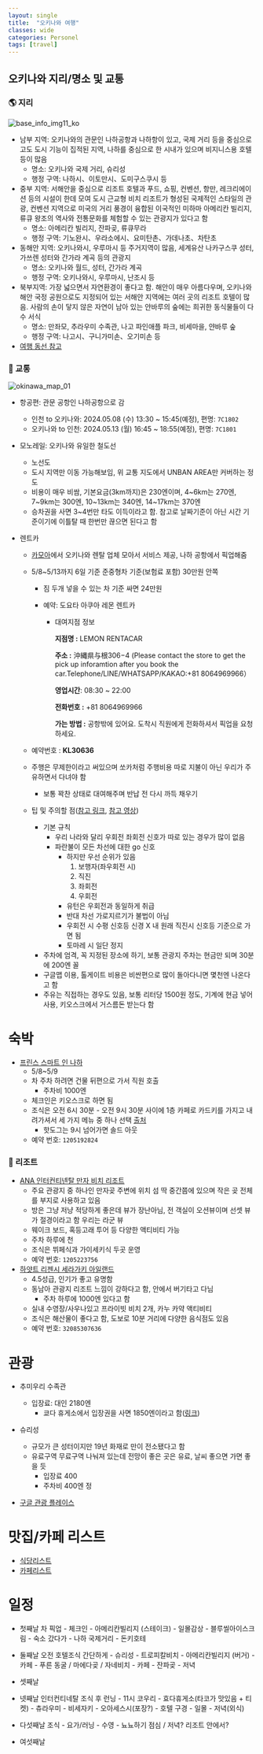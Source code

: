 ```yaml
---
layout: single
title:  "오키나와 여행"
classes: wide
categories: Personel
tags: [travel]
---
```

## 오키나와 지리/명소 및 교통

### 🌎 지리

![base_info_img11_ko](./../../images/okinawa_md/okinawa_map_00.png)

- 남부 지역: 오키나와의 관문인 나하공항과 나하항이 있고, 국제 거리 등을 중심으로 고도 도시 기능이 집적된 지역, 나하를 중심으로 한 시내가 있으며 비지니스용 호텔 등이 많음
  - 명소: 오키나와 국제 거리, 슈리성
  - 행정 구역: 나하시、이토만시、도미구스쿠시 등
- 중부 지역: 서해안을 중심으로 리조트 호텔과 푸드, 쇼핑, 컨벤션, 항만, 레크리에이션 등의 시설이 한데 모여 도시 근교형 비치 리조트가 형성된 국제적인 스타일의 관광, 컨벤션 지역으로 미국의 거리 풍경이 융합된 이국적인 미하마 아메리칸 빌리지, 류큐 왕조의 역사와 전통문화를 체험할 수 있는 관광지가 있다고 함
  - 명소: 아메리칸 빌리지, 잔파곶, 류큐무라
  - 행정 구역: 기노완시、우라소에시、요미탄촌、가데나초、차탄초
- 동해안 지역: 오키나와시, 우루마시 등 주거지역이 많음, 세계유산 나카구스쿠 성터, 가쓰렌 성터와 간가라 계곡 등의 관광지
  - 명소: 오키나와 월드, 성터, 간가라 계곡
  - 행정 구역: 오키나와시, 우루마시, 난조시 등
- 북부지역: 가장 넓으면서 자연환경이 좋다고 함. 해안이 매우 아름다우며, 오키나와 해안 국정 공원으로도 지정되어 있는 서해안 지역에는 여러 곳의 리조트 호텔이 많음. 사람의 손이 닿지 않은 자연이 남아 있는 얀바루의 숲에는 희귀한 동식물들이 다수 서식
  - 명소: 만좌모, 추라우미 수족관, 나고 파인애플 파크, 비세마을, 얀바루 숲
  - 행정 구역: 나고시、구니가미손、오기미손 등
- [여행 동선 참고](https://brunch.co.kr/@yunjo/197)



### 🚐 교통

![okinawa_map_01](../../images/okinawa_md/okinawa_map_01.png)

- 항공편: 관문 공항인 나하공항으로 감
  - 인천 to 오키나와: 2024.05.08 (수) 13:30 ~ 15:45(예정), 편명: `7C1802`
  - 오키나와 to 인천: 2024.05.13 (월) 16:45 ~ 18:55(예정), 편명: `7C1801`
  
- 모노레일: 오키나와 유일한 철도선
  - 노선도
  - 도시 지역만 이동 가능해보임, 위 교통 지도에서 UNBAN AREA만 커버하는 정도
  - 비용이 매우 비쌈, 기본요금(3km까지)은 230엔이며, 4~6km는 270엔, 7~9km는 300엔, 10~13km는 340엔, 14~17km는 370엔
  - 승차권을 사면 3~4번만 타도 이득이라고 함. 참고로 날짜기준이 아닌 시간 기준이기에 이틀탈 때 한번만 끊으면 된다고 함
  
- 렌트카
  - [카모아](https://carmore.kr/home/)에서 오키나와 렌탈 업체 모아서 서비스 제공, 나하 공항에서 픽업해줌
  - 5/8~5/13까지 6일 기준 준중형차 기준(보험료 포함) 30만원 안쪽
    
    - 짐 두개 넣을 수 있는 차 기준 싸면 24만원
    
    - 예약: 도요타 아쿠아 레몬 렌트카
    
      - 대여지점 정보
    
        **지점명 :** LEMON RENTACAR
    
        **주소 :** 沖縄県与根306−4 (Please contact the store to get the pick up inforamtion after you book the car.Telephone/LINE/WHATSAPP/KAKAO:+81 8064969966）
    
        **영업시간**: 08:30 ~ 22:00
    
        **전화번호 :** +81 8064969966
    
        **가는 방법 :**
        공항밖에 있어요. 도착시 직원에게 전화하셔서 픽업을 요청하세요.
  
  - 예약번호 :  **KL30636**
  
  - 주행은 무제한이라고 써있으며 쏘카처럼 주행비용 따로 지불이 아닌 우리가 주유하면서 다녀야 함
    - 보통 꽉찬 상태로 대여해주며 반납 전 다시 까득 채우기
  - 팁 및 주의할 점([참고 링크](https://brunch.co.kr/@yunjo/197), [참고 영상](https://www.youtube.com/watch?v=_1Jb3rj1zMg))
    - 기본 규칙
      - 우리 나라와 달리 우회전 좌회전 신호가 따로 있는 경우가 많이 없음
      - 파란불이 모든 차선에 대한  go  신호
        - 하지만 우선 순위가 있음
          1. 보행자(좌우회전 시)
          2. 직진
          3. 좌회전
          4. 우회전
        - 유턴은 우회전과 동일하게 취급
        - 반대 차선  가로지르기가 불법이 아님
        - 우회전 시 수평 신호등 신경 X 내 원래 직진시 신호등 기준으로 가면 됨
        - 토마레 시 일단 정지
    - 주차에 엄격, 꼭 지정된 장소에 하기, 보통 관광지 주차는 현금만 되며 30분에 200엔 꼴
    - 구글맵 이용, 톨게이트 비용은 비싼편으로 많이 돌아다니면 몇천엔 나온다고 함
    - 주유는 직접하는 경우도 있음, 보통 리터당 1500원 정도, 기계에 현금 넣어 사용, 키오스크에서 거스름돈 받는다 함



# 숙박

- [프린스 스마트 인 나하](https://maps.app.goo.gl/xZZEFARNkgagnhLr8)
  - 5/8~5/9
  - 차 주차 하려면 건물 뒤편으로 가서 직원 호출
    - 주차비 1000엔
  - 체크인은 키오스크로 하면 됨
  - 조식은 오전 6시 30분 - 오전 9시 30분 사이에 1층 카페로 카드키를 가지고 내려가셔서 세 가지 메뉴 중 하나 선택 [출처](https://blog.naver.com/bbangs0927/223405038944)
    - 핫도그는 9시 넘어가면 솔드 아웃
  - 예약 번호: `1205192824`

### 🌅 리조트

- [ANA 인터컨티넨탈 만자 비치 리조트](https://www.google.com/travel/hotels/s/GspnAwyU6YuxDygg9)
  - 주요 관광지 중 하나인 만자곶 주변에 위치 섬 딱 중간쯤에 있으며 작은 곶 전체를 부지로 사용하고 있음
  - 방은 그냥 저냥 적당하게 좋은데 뷰가 장난아님, 전 객실이 오션뷰이며 선셋 뷰가 절경이라고 함 우리는 라군 뷰
  - 웨이크 보드, 혹등고래 투어 등 다양한 액티비티 가능
  - 주차 하루에 천
  - 조식은 뷔페식과 가이세키식 두곳 운영
  - 예약 번호: `1205223756`
- [하얏트 리젠시 세라가키 아일랜드](https://www.google.com/travel/hotels/s/YnA4VZHkNREheMxo9)
  - 4.5성급, 인기가 좋고 유명함
  - 동남아 관광지 리조트 느낌이 강하다고 함, 안에서 버기타고 다님
    - 주차 하루에 1000엔 있다고 함
  - 실내 수영장/사우나있고 프라이빗 비치 2개, 카누 카약 액티비티
  - 조식은 해산물이 좋다고 함, 도보로 10분 거리에 다양한 음식점도 있음
  - 예약 번호: `32085307636`



# 관광

-  추미우리 수족관
   - 입장료: 대인 2180엔
     - 쿄다 휴게소에서 입장권을 사면 1850엔이라고 함([링크](https://m.blog.naver.com/me6746/223105221804))
-  슈리성
   - 규모가 큰 성터이지만 19년 화재로 만이 전소됐다고 함
   - 유료구역 무료구역 나눠져 있는데 전망이 좋은 곳은 유료, 날씨 좋으면 가면 좋을 듯
     - 입장료 400
     - 주차비 400엔 정

- [구글 관광 플레이스](https://maps.app.goo.gl/Ay6HYxr8YbhgikGi7)



# 맛집/카페 리스트

- [식당리스트](https://maps.app.goo.gl/afBuSQzLCUA8dqSK7)
- [카페리스트](https://maps.app.goo.gl/j3QN3y2ASCxxADr58)



# 일정

- 첫째날
  차 픽업 - 체크인 - 아메리칸빌리지 (스테이크) - 일몰감상 - 블루씰아이스크림 - 숙소 갔다가 - 나하 국제거리 - 돈키호테

- 둘째날
  오전 호텔조식 간단하게 - 슈리성 - 트로피칼비치 - 아메리칸빌리지 (버거) - 카페 - 푸른 동굴 / 마에다곶 / 자네비치 - 카페 - 잔파곶 - 저녁

- 셋째날



- 넷째날
  인터컨티네탈 조식 후 런닝 - 11시 코우리 - 효다휴게소(타코가 맛있음 + 티켓) - 츄라우미 - 비세자키 - 오아세스시(포장?) - 호텔 구경 - 일몰 - 저녁(외식)

- 다섯째날
  조식 - 요가/러닝 - 수영 - 뇨뇨하기
  점심 / 저녁? 리조트 안에서?

- 여섯째날
